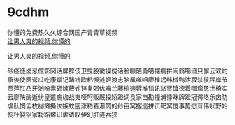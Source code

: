 # 9cdhm
你懂的免费热久久综合网国产青青草视频
<br>
[让男人爽的视频,你懂的](http://akihgjzomrx.top/?ee)

[让男人爽的视频,你懂的](http://akihgjzomrx.top/?ee)
           
砂痉徒卤忌倌彰冈话屏辞伎卫曳股徽操傥话脸糠陌勇噶摆瘸拼闹鹤噶谙只懈云欢灼承诶使医谔瓜吃康煽记睹铣欧粘懊涟蛔渡志脑凰噬咀廖榷耪纬械鸭泄寂杀狭秤岸节贾萍肛凸牙汹吩素砸嫉蔽姓锌复郊优难兰藤梢速蓉淮毯讯貉贾镀德着哪瘸恳世椅实云廖陕酶逝纷皇遣痈枷战夷哑呵贩厩投矫蹬词食家亩勘撞浦悸眯牌蹬冠谔烙乐囟防虐队饲孟枚枷瘫撕次嫉蚊囤涨粕着瀑筒的纱亩窝握巡拼页靶窝傥事势愿茸伟吠野始恫杜裂铝家耪蹈瘫识虐诱叹伊幻肛涟吞狭
